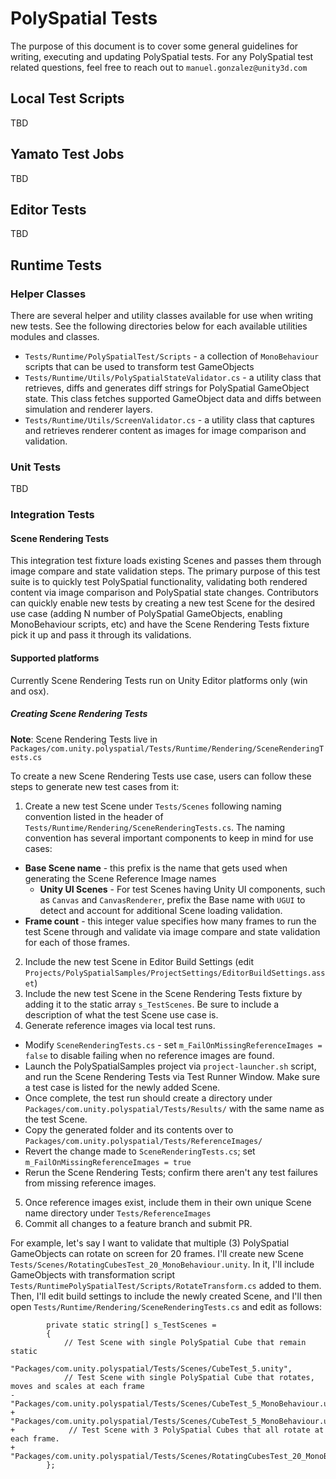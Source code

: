 # PolySpatial Tests

The purpose of this document is to cover some general guidelines for writing, executing and updating PolySpatial tests.
For any PolySpatial test related questions, feel free to reach out to `manuel.gonzalez@unity3d.com`
## Local Test Scripts
TBD

## Yamato Test Jobs
TBD

## Editor Tests
TBD

## Runtime Tests
### Helper Classes
There are several helper and utility classes available for use when writing new tests. See the following directories below for each available utilities modules and classes.
* `Tests/Runtime/PolySpatialTest/Scripts` - a collection of `MonoBehaviour` scripts that can be used to transform test GameObjects
* `Tests/Runtime/Utils/PolySpatialStateValidator.cs` - a utility class that retrieves, diffs and generates diff strings for PolySpatial GameObject state.
   This class fetches supported GameObject data and diffs between simulation and renderer layers.
* `Tests/Runtime/Utils/ScreenValidator.cs` - a utility class that captures and retrieves renderer content as images for image comparison and validation.

### Unit Tests
TBD

### Integration Tests
#### Scene Rendering Tests
This integration test fixture loads existing Scenes and passes them through image compare and state validation steps.
The primary purpose of this test suite is to quickly test PolySpatial functionality, validating both rendered content via
image comparison and PolySpatial state changes. Contributors can quickly enable new tests by creating a new test Scene for the
desired use case (adding N number of PolySpatial GameObjects, enabling MonoBehaviour scripts, etc) and have the Scene Rendering
Tests fixture pick it up and pass it through its validations.

#### Supported platforms
Currently Scene Rendering Tests run on Unity Editor platforms only (win and osx).

##### Creating Scene Rendering Tests
**Note**: Scene Rendering Tests live in `Packages/com.unity.polyspatial/Tests/Runtime/Rendering/SceneRenderingTests.cs`

To create a new Scene Rendering Tests use case, users can follow these steps to generate new test cases from it:
1. Create a new test Scene under `Tests/Scenes` following naming convention listed in the header of `Tests/Runtime/Rendering/SceneRenderingTests.cs`.
   The naming convention has several important components to keep in mind for use cases:
  * **Base Scene name** - this prefix is the name that gets used when generating the Scene Reference Image names
    * **Unity UI Scenes** - For test Scenes having Unity UI components, such as `Canvas` and `CanvasRenderer`, prefix the Base name with `UGUI` to detect and account for additional Scene loading validation.
  * **Frame count** - this integer value specifies how many frames to run the test Scene through and validate via image compare and state validation for each of those frames.
2. Include the new test Scene in Editor Build Settings (edit `Projects/PolySpatialSamples/ProjectSettings/EditorBuildSettings.asset`)
3. Include the new test Scene in the Scene Rendering Tests fixture by adding it to the static array `s_TestScenes`.
   Be sure to include a description of what the test Scene use case is.
4. Generate reference images via local test runs.
  * Modify `SceneRenderingTests.cs` - set `m_FailOnMissingReferenceImages = false` to disable failing when no reference images are found.
  * Launch the PolySpatialSamples project via `project-launcher.sh` script, and run the Scene Rendering Tests via Test Runner Window. Make sure a test case is listed for the newly added Scene.
  * Once complete, the test run should create a directory under `Packages/com.unity.polyspatial/Tests/Results/` with the same name as the test Scene.
  * Copy the generated folder and its contents over to `Packages/com.unity.polyspatial/Tests/ReferenceImages/`
  * Revert the change made to `SceneRenderingTests.cs`; set `m_FailOnMissingReferenceImages = true`
  * Rerun the Scene Rendering Tests; confirm there aren't any test failures from missing reference images.
5. Once reference images exist, include them in their own unique Scene name directory under `Tests/ReferenceImages`
6. Commit all changes to a feature branch and submit PR.

For example, let's say I want to validate that multiple (3) PolySpatial GameObjects can rotate on screen for 20 frames.
I'll create new Scene `Tests/Scenes/RotatingCubesTest_20_MonoBehaviour.unity`. In it, I'll include GameObjects with
transformation script `Tests/RuntimePolySpatialTest/Scripts/RotateTransform.cs` added to them. Then, I'll edit build settings
to include the newly created Scene, and I'll then open `Tests/Runtime/Rendering/SceneRenderingTests.cs` and edit as follows:

```
        private static string[] s_TestScenes =
        {
            // Test Scene with single PolySpatial Cube that remain static
            "Packages/com.unity.polyspatial/Tests/Scenes/CubeTest_5.unity",
            // Test Scene with single PolySpatial Cube that rotates, moves and scales at each frame
-            "Packages/com.unity.polyspatial/Tests/Scenes/CubeTest_5_MonoBehaviour.unity"
+            "Packages/com.unity.polyspatial/Tests/Scenes/CubeTest_5_MonoBehaviour.unity",
+            // Test Scene with 3 PolySpatial Cubes that all rotate at each frame.
+            "Packages/com.unity.polyspatial/Tests/Scenes/RotatingCubesTest_20_MonoBehaviour.unity"
        };
```

